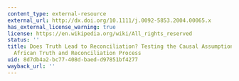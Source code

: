 ```yaml
---
content_type: external-resource
external_url: http://dx.doi.org/10.1111/j.0092-5853.2004.00065.x
has_external_license_warning: true
license: https://en.wikipedia.org/wiki/All_rights_reserved
status: ''
title: Does Truth Lead to Reconciliation? Testing the Causal Assumptions of the South
  African Truth and Reconciliation Process
uid: 8d7db4a2-bc77-408d-baed-d97851bf4277
wayback_url: ''
---
```

